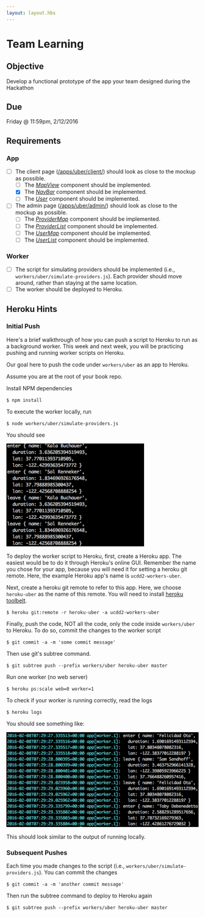 ```yaml
---
layout: layout.hbs
---
```


# Team Learning

## Objective

Develop a functional prototype of the app your team designed during the Hackathon

## Due

Friday @ 11:59pm, 2/12/2016

## Requirements

### App

* [ ] The client page ([/apps/uber/client/](/apps/uber/client/)) should look as close to the mockup as possible.
  * [ ] The [_MapView_](/apps/uber/client/components/map.jsx) component should be implemented.
  * [x] The [_NavBar_](/apps/uber/client/components/navbar.jsx) component should be implemented.
  * [ ] The [_User_](/apps/uber/client/components/user.jsx) component should be implemented.  
* [ ] The admin page ([/apps/uber/admin/](/apps/uber/admin/)) should look as close to the mockup as possible.
  * [ ] The [_ProviderMap_](/apps/uber/admin/components/provider-map.jsx) component should be implemented.
  * [ ] The [_ProviderList_](/apps/uber/admin/components/provider-list.jsx) component should be implemented.  
  * [ ] The [_UserMap_](/apps/uber/admin/components/user-map.jsx) component should be implemented.      
  * [ ] The [_UserList_](/apps/uber/admin/components/user-list.jsx) component should be implemented.

### Worker

* [ ] The script for simulating providers should be implemented (i.e.,
  `workers/uber/simulate-providers.js`). Each provider should move around, rather
  than staying at the same location.
* [ ] The worker should be deployed to Heroku.

## Heroku Hints

### Initial Push

Here's a brief walkthrough of how you can push a script to Heroku to run as
a background worker. This week and next week, you will be practicing pushing
and running worker scripts on Heroku.

Our goal here to push the code under `workers/uber` as an app to Heroku.

Assume you are at the root of your book repo.

Install NPM dependencies

    $ npm install

To execute the worker locally, run

    $ node workers/uber/simulate-providers.js


You should see

![local_stdout](local_stdout.png)

To deploy the worker script to Heroku, first, create a Heroku app. The easiest
would be to do it through Heroku's online GUI. Remember the name you chose for
your app, because you will need it for setting a heroku git remote.
Here, the example Heroku app's name is `ucdd2-workers-uber`.

Next, create a heroku git remote to refer to this app. Here, we choose
`heroku-uber` as the name of this remote. You will need to install
[heroku toolbelt](https://toolbelt.heroku.com/).

    $ heroku git:remote -r heroku-uber -a ucdd2-workers-uber    

Finally, push the code, NOT all the code, only the code inside
`workers/uber` to Heroku. To do so, commit the changes to the worker script

    $ git commit -a -m 'some commit message'

Then use git's subtree command.

    $ git subtree push --prefix workers/uber heroku-uber master

Run one worker (no web server)

    $ heroku ps:scale web=0 worker=1

To check if your worker is running correctly, read the logs

    $ heroku logs

You should see something like:

![heroku_logs](heroku_logs.png)

This should look similar to the output of running locally.

### Subsequent Pushes

Each time you made changes to the script (i.e., `workers/uber/simulate-providers.js`).
You can commit the changes

    $ git commit -a -m 'another commit message'

Then run the subtree command to deploy to Heroku again

    $ git subtree push --prefix workers/uber heroku-uber master
